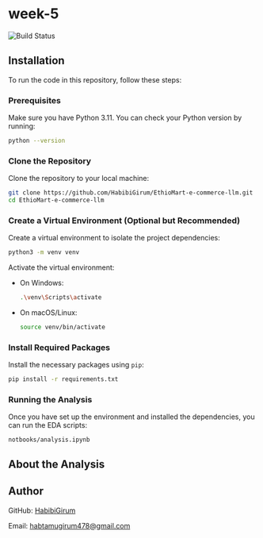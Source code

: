 # week-5  
![Build Status](https://github.com/HabibiGirum/EthioMart-e-commerce-llm/actions/workflows/unittests.yml/badge.svg)



## Installation

To run the code in this repository, follow these steps:

### Prerequisites

Make sure you have Python 3.11. You can check your Python version by running:

```bash
python --version
```

### Clone the Repository

Clone the repository to your local machine:

```bash
git clone https://github.com/HabibiGirum/EthioMart-e-commerce-llm.git
cd EthioMart-e-commerce-llm
```

### Create a Virtual Environment (Optional but Recommended)

Create a virtual environment to isolate the project dependencies:

```bash
python3 -m venv venv
```

Activate the virtual environment:

- On Windows:
  ```bash
  .\venv\Scripts\activate
  ```
- On macOS/Linux:
  ```bash
  source venv/bin/activate
  ```

### Install Required Packages

Install the necessary packages using `pip`:

```bash
pip install -r requirements.txt
```

### Running the Analysis

Once you have set up the environment and installed the dependencies, you can run the EDA scripts:

```notbooks/analysis.ipynb```

## About the Analysis


<!-- ## Further documentation :
[click me](https://drive.google.com/file/d/15aGTZZdOCfE5vhIW5yV4cRS2wzHES72a/view?usp=sharing)
 -->

## Author  
GitHub: [HabibiGirum](https://github.com/HabibiGirum)

Email:  habtamugirum478@gmail.com